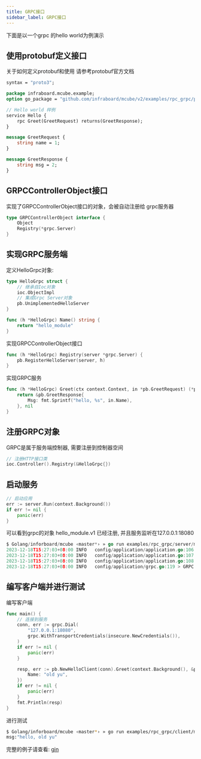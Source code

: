 ```yaml
---
title: GRPC接口
sidebar_label: GRPC接口
---
```


下面是以一个grpc 的hello world为例演示


## 使用protobuf定义接口

关于如何定义protobuf和使用 请参考protobuf官方文档

```proto
syntax = "proto3";

package infraboard.mcube.example;
option go_package = "github.com/infraboard/mcube/v2/examples/rpc_grpc/pb";

// Hello world 样例
service Hello {
    rpc Greet(GreetRequest) returns(GreetResponse);
}

message GreetRequest {
    string name = 1;
}

message GreetResponse {
    string msg = 2;
}
```


## GRPCControllerObject接口

实现了GRPCControllerObject接口的对象，会被自动注册给 grpc服务器

```go
type GRPCControllerObject interface {
	Object
	Registry(*grpc.Server)
}
```

## 实现GRPC服务端

定义HelloGrpc对象: 
```go
type HelloGrpc struct {
	// 继承自Ioc对象
	ioc.ObjectImpl
	// 集成Grpc Server对象
	pb.UnimplementedHelloServer
}

func (h *HelloGrpc) Name() string {
	return "hello_module"
}
```

实现GRPCControllerObject接口
```go
func (h *HelloGrpc) Registry(server *grpc.Server) {
	pb.RegisterHelloServer(server, h)
}

```

实现GRPC服务
```go
func (h *HelloGrpc) Greet(ctx context.Context, in *pb.GreetRequest) (*pb.GreetResponse, error) {
	return &pb.GreetResponse{
		Msg: fmt.Sprintf("hello, %s", in.Name),
	}, nil
}
```


## 注册GRPC对象

GRPC是属于服务端控制器, 需要注册到控制器空间

```go
// 注册HTTP接口类
ioc.Controller().Registry(&HelloGrpc{})
```


##  启动服务

```go
// 启动应用
err := server.Run(context.Background())
if err != nil {
	panic(err)
}
```

可以看到grpc的对象 hello_module.v1 已经注册, 并且服务监听在127.0.0.1:18080
```go
$ Golang/inforboard/mcube ‹master*› » go run examples/rpc_grpc/server/main.go 
2023-12-18T15:27:03+08:00 INFO   config/application/application.go:106 > loaded configs: [log.v1 app.v1] component:APPLICATION
2023-12-18T15:27:03+08:00 INFO   config/application/application.go:107 > loaded controllers: [hello_module.v1] component:APPLICATION
2023-12-18T15:27:03+08:00 INFO   config/application/application.go:108 > loaded apis: [] component:APPLICATION
2023-12-18T15:27:03+08:00 INFO   config/application/grpc.go:119 > GRPC 服务监听地址: 127.0.0.1:18080 component:GRPC
```

## 编写客户端并进行测试

编写客户端
```go
func main() {
	// 连接到服务
	conn, err := grpc.Dial(
		"127.0.0.1:18080",
		grpc.WithTransportCredentials(insecure.NewCredentials()),
	)
	if err != nil {
		panic(err)
	}

	resp, err := pb.NewHelloClient(conn).Greet(context.Background(), &pb.GreetRequest{
		Name: "old yu",
	})
	if err != nil {
		panic(err)
	}
	fmt.Println(resp)
}
```

进行测试
```sh
$ Golang/inforboard/mcube ‹master*› » go run examples/rpc_grpc/client/main.go                                                                                            1 ↵
msg:"hello, old yu"
```

完整的例子请查看: [gin](https://github.com/infraboard/mcube/blob/master/examples/rpc_grpc)